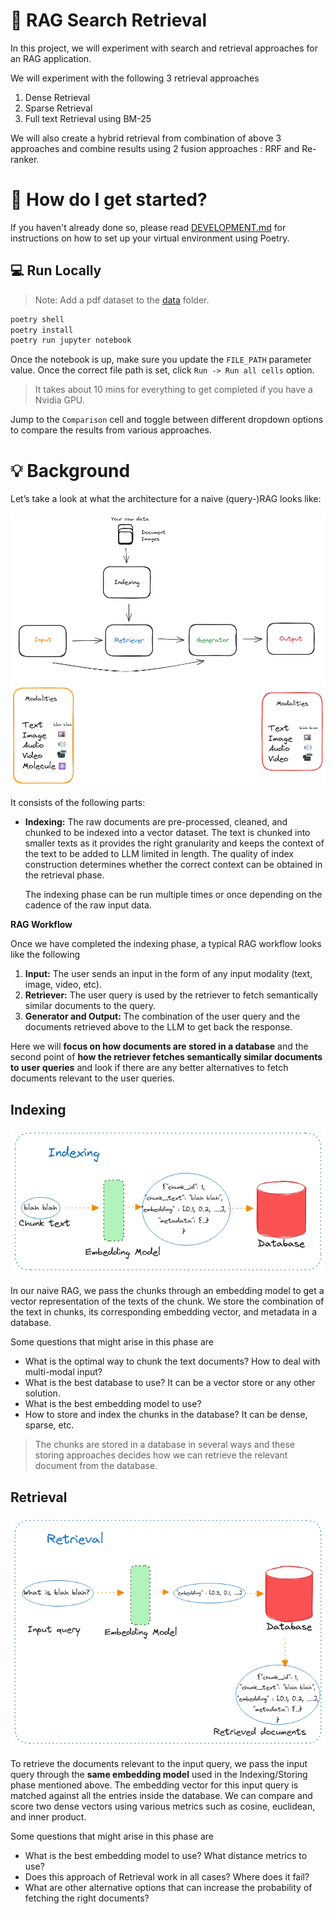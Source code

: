 # 🔎 RAG Search Retrieval

In this project, we will experiment with search and retrieval approaches for an RAG application.

We will experiment with the following 3 retrieval approaches

1. Dense Retrieval
2. Sparse Retrieval
3. Full text Retrieval using BM-25

We will also create a hybrid retrieval from combination of above 3 approaches and combine results using 2 fusion approaches : RRF and Re-ranker.

# &#127939; How do I get started?

If you haven't already done so, please read [DEVELOPMENT.md](DEVELOPMENT.md) for instructions on how to set up your virtual environment using Poetry.

## 💻 Run Locally

> Note: Add a pdf dataset to the [data](rag_search_retrieval/data) folder.

```bash
poetry shell
poetry install
poetry run jupyter notebook
```

Once the notebook is up, make sure you update the `FILE_PATH` parameter value. Once the correct file path is set, click `Run -> Run all cells` option.

> It takes about 10 mins for everything to get completed if you have a Nvidia GPU.

Jump to the `Comparison` cell and toggle between different dropdown options to compare the results from various approaches.

# 💡 Background

Let’s take a look at what the architecture for a naive (query-)RAG looks like:

![naive_rag](./rag_search_retrieval/assets/naive_rag.png)

It consists of the following parts:

- **Indexing:** The raw documents are pre-processed, cleaned, and chunked to be indexed into a vector dataset. The text is chunked into smaller texts as it provides the right granularity and keeps the context of the text to be added to LLM limited in length. The quality of index construction determines whether the correct context can be obtained in the retrieval phase.

    The indexing phase can be run multiple times or once depending on the cadence of the raw input data.

**RAG Workflow**

Once we have completed the indexing phase, a typical RAG workflow looks like the following

1. **Input:** The user sends an input in the form of any input modality (text, image, video, etc).
2. **Retriever:** The user query is used by the retriever to fetch semantically similar documents to the query.
3. **Generator and Output:** The combination of the user query and the documents retrieved above to the LLM to get back the response.

Here we will **focus on how documents are stored in a database** and the second point of **how the retriever fetches semantically similar documents to user queries** and look if there are any better alternatives to fetch documents relevant to the user queries.

## Indexing

![indexing](./rag_search_retrieval/assets/indexing_vector_store.png)

In our naive RAG, we pass the chunks through an embedding model to get a vector representation of the texts of the chunk. We store the combination of the text in chunks, its corresponding embedding vector, and metadata in a database.

Some questions that might arise in this phase are

- What is the optimal way to chunk the text documents? How to deal with multi-modal input?
- What is the best database to use? It can be a vector store or any other solution.
- What is the best embedding model to use?
- How to store and index the chunks in the database? It can be dense, sparse, etc.

> The chunks are stored in a database in several ways and these storing approaches decides how we can retrieve the relevant document from the database.

## Retrieval

![Retrieval](./rag_search_retrieval/assets/retrieval_vector_store.png)

To retrieve the documents relevant to the input query, we pass the input query through the **same embedding model** used in the Indexing/Storing phase mentioned above. The embedding vector for this input query is matched against all the entries inside the database. We can compare and score two dense vectors using various metrics such as cosine, euclidean, and inner product.

Some questions that might arise in this phase are

- What is the best embedding model to use? What distance metrics to use?
- Does this approach of Retrieval work in all cases? Where does it fail?
- What are other alternative options that can increase the probability of fetching the right documents?
